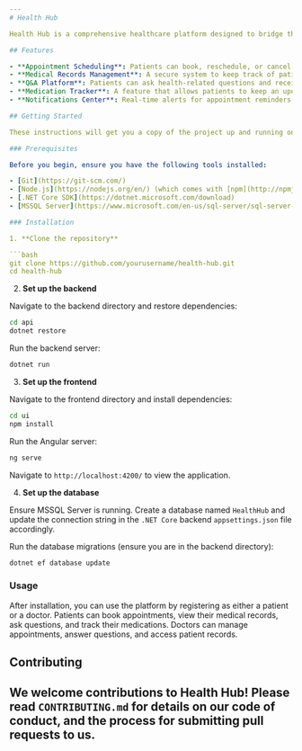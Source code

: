 ```yaml
---
# Health Hub

Health Hub is a comprehensive healthcare platform designed to bridge the gap between patients and doctors. It facilitates easy appointment scheduling, maintains detailed patient medical records, offers a Q&A platform for immediate queries, and manages medication lists along with timely notifications. Built with Angular for the frontend, .NET 7 for the backend, and MSSQL for database management, Health Hub aims to streamline the healthcare process for both patients and medical professionals.

## Features

- **Appointment Scheduling**: Patients can book, reschedule, or cancel appointments with doctors.
- **Medical Records Management**: A secure system to keep track of patient visits, diagnoses, and treatments over time.
- **Q&A Platform**: Patients can ask health-related questions and receive expert answers from doctors.
- **Medication Tracker**: A feature that allows patients to keep an updated list of medications and receive refill reminders.
- **Notifications Center**: Real-time alerts for appointment reminders, health tips, and answers to queries.

## Getting Started

These instructions will get you a copy of the project up and running on your local machine for development and testing purposes.

### Prerequisites

Before you begin, ensure you have the following tools installed:

- [Git](https://git-scm.com/)
- [Node.js](https://nodejs.org/en/) (which comes with [npm](http://npmjs.com/))
- [.NET Core SDK](https://dotnet.microsoft.com/download)
- [MSSQL Server](https://www.microsoft.com/en-us/sql-server/sql-server-downloads)

### Installation

1. **Clone the repository**

```bash
git clone https://github.com/yourusername/health-hub.git
cd health-hub
```

2. **Set up the backend**

Navigate to the backend directory and restore dependencies:

```bash
cd api
dotnet restore
```

Run the backend server:

```bash
dotnet run
```

3. **Set up the frontend**

Navigate to the frontend directory and install dependencies:

```bash
cd ui
npm install
```

Run the Angular server:

```bash
ng serve
```

Navigate to `http://localhost:4200/` to view the application.

4. **Set up the database**

Ensure MSSQL Server is running. Create a database named `HealthHub` and update the connection string in the `.NET Core` backend `appsettings.json` file accordingly.

Run the database migrations (ensure you are in the backend directory):

```bash
dotnet ef database update
```

### Usage

After installation, you can use the platform by registering as either a patient or a doctor. Patients can book appointments, view their medical records, ask questions, and track their medications. Doctors can manage appointments, answer questions, and access patient records.

## Contributing

We welcome contributions to Health Hub! Please read `CONTRIBUTING.md` for details on our code of conduct, and the process for submitting pull requests to us.
---
```

